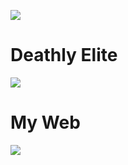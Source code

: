 [![](https://media.discordapp.net/attachments/664803422356111372/941810730439688222/593F8913-A895-47F7-AAD5-6D0994FB9E71.png)](https://discord.gg/7GEXWtTaqq)
# Deathly Elite
[![](https://img.shields.io/discord/664609892400758784?color=red&label=Deathly%20Elite)](https://discord.gg/7GEXWtTaqq)
# My Web
[![](https://img.shields.io/website?up_color=blue&up_message=Click&url=https%3A%2F%2Ficvrsedx.ml)](https://icvrsedx.ml)
